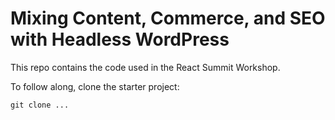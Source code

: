# Mixing Content, Commerce, and SEO with Headless WordPress

This repo contains the code used in the React Summit Workshop.

To follow along, clone the starter project:

```
git clone ...
```
